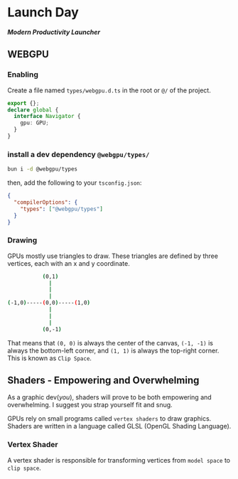 # Launch Day

**_Modern Productivity Launcher_**

## WEBGPU

### Enabling

Create a file named `types/webgpu.d.ts` in the root or `@/` of the project.

```typescript
export {};
declare global {
  interface Navigator {
    gpu: GPU;
  }
}
```

### install a dev dependency `@webgpu/types/`

```zsh
bun i -d @webgpu/types
```

then, add the following to your `tsconfig.json`:

```json
{
  "compilerOptions": {
    "types": ["@webgpu/types"]
  }
}
```

### Drawing

GPUs mostly use triangles to draw. These triangles are defined by three vertices, each with an x and y coordinate.

```zsh
           (0,1)
             |
             |
             |
(-1,0)-----(0,0)-----(1,0)
             |
             |
             |
           (0,-1)
```

That means that `(0, 0)` is always the center of the canvas, `(-1, -1)` is always the bottom-left corner, and `(1, 1)` is always the top-right corner. This is known as `Clip Space`.

## Shaders - Empowering and Overwhelming

As a graphic dev(_you_), shaders will prove to be both empowering and overwhelming. I suggest you strap yourself fit and snug.

GPUs rely on small programs called `vertex shaders` to draw graphics. Shaders are written in a language called GLSL (OpenGL Shading Language).

### Vertex Shader

A vertex shader is responsible for transforming vertices from `model space` to `clip space`.
